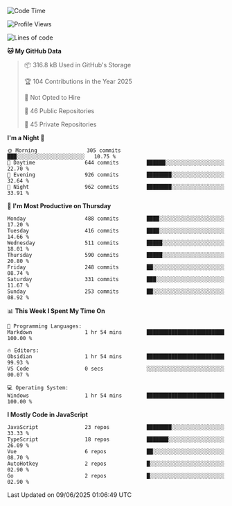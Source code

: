 <!--START_SECTION:waka-->
![Code Time](http://img.shields.io/badge/Code%20Time-950%20hrs%2049%20mins-blue)

![Profile Views](http://img.shields.io/badge/Profile%20Views-4-blue)

![Lines of code](https://img.shields.io/badge/From%20Hello%20World%20I%27ve%20Written-1.2%20million%20lines%20of%20code-blue)

**🐱 My GitHub Data** 

> 📦 316.8 kB Used in GitHub's Storage 
 > 
> 🏆 104 Contributions in the Year 2025
 > 
> 🚫 Not Opted to Hire
 > 
> 📜 46 Public Repositories 
 > 
> 🔑 45 Private Repositories 
 > 
**I'm a Night 🦉** 

```text
🌞 Morning                305 commits         ███░░░░░░░░░░░░░░░░░░░░░░   10.75 % 
🌆 Daytime                644 commits         ██████░░░░░░░░░░░░░░░░░░░   22.70 % 
🌃 Evening                926 commits         ████████░░░░░░░░░░░░░░░░░   32.64 % 
🌙 Night                  962 commits         ████████░░░░░░░░░░░░░░░░░   33.91 % 
```
📅 **I'm Most Productive on Thursday** 

```text
Monday                   488 commits         ████░░░░░░░░░░░░░░░░░░░░░   17.20 % 
Tuesday                  416 commits         ████░░░░░░░░░░░░░░░░░░░░░   14.66 % 
Wednesday                511 commits         █████░░░░░░░░░░░░░░░░░░░░   18.01 % 
Thursday                 590 commits         █████░░░░░░░░░░░░░░░░░░░░   20.80 % 
Friday                   248 commits         ██░░░░░░░░░░░░░░░░░░░░░░░   08.74 % 
Saturday                 331 commits         ███░░░░░░░░░░░░░░░░░░░░░░   11.67 % 
Sunday                   253 commits         ██░░░░░░░░░░░░░░░░░░░░░░░   08.92 % 
```


📊 **This Week I Spent My Time On** 

```text
💬 Programming Languages: 
Markdown                 1 hr 54 mins        █████████████████████████   100.00 % 

🔥 Editors: 
Obsidian                 1 hr 54 mins        █████████████████████████   99.93 % 
VS Code                  0 secs              ░░░░░░░░░░░░░░░░░░░░░░░░░   00.07 % 

💻 Operating System: 
Windows                  1 hr 54 mins        █████████████████████████   100.00 % 
```

**I Mostly Code in JavaScript** 

```text
JavaScript               23 repos            ████████░░░░░░░░░░░░░░░░░   33.33 % 
TypeScript               18 repos            ███████░░░░░░░░░░░░░░░░░░   26.09 % 
Vue                      6 repos             ██░░░░░░░░░░░░░░░░░░░░░░░   08.70 % 
AutoHotkey               2 repos             █░░░░░░░░░░░░░░░░░░░░░░░░   02.90 % 
Go                       2 repos             █░░░░░░░░░░░░░░░░░░░░░░░░   02.90 % 
```




 Last Updated on 09/06/2025 01:06:49 UTC
<!--END_SECTION:waka-->
